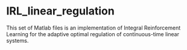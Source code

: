 # IRL_linear_regulation
This set of Matlab files is an implementation of Integral Reinforcement Learning for the adaptive optimal regulation of continuous-time linear systems.
